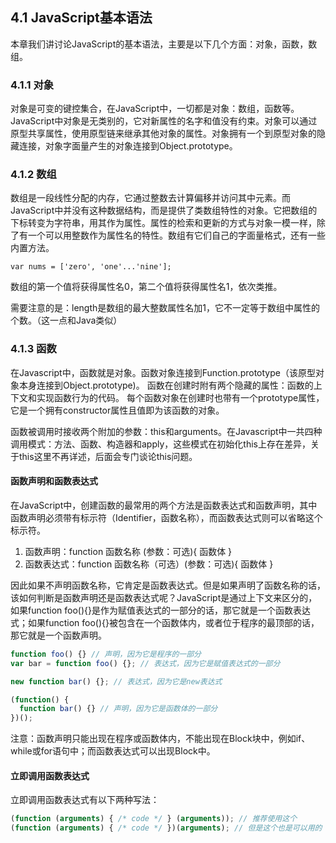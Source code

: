 ## 4.1 JavaScript基本语法
本章我们讲讨论JavaScript的基本语法，主要是以下几个方面：对象，函数，数组。

### 4.1.1 对象
对象是可变的键控集合，在JavaScript中，一切都是对象：数组，函数等。JavaScript中对象是无类别的，它对新属性的名字和值没有约束。对象可以通过原型共享属性，使用原型链来继承其他对象的属性。对象拥有一个到原型对象的隐藏连接，对象字面量产生的对象连接到Object.prototype。

### 4.1.2 数组
数组是一段线性分配的内存，它通过整数去计算偏移并访问其中元素。而JavaScript中并没有这种数据结构，而是提供了类数组特性的对象。它把数组的下标转变为字符串，用其作为属性。属性的检索和更新的方式与对象一模一样，除了有一个可以用整数作为属性名的特性。数组有它们自己的字面量格式，还有一些内置方法。
```
var nums = ['zero', 'one'...'nine'];
```
数组的第一个值将获得属性名0，第二个值将获得属性名1，依次类推。

需要注意的是：length是数组的最大整数属性名加1，它不一定等于数组中属性的个数。（这一点和Java类似）

### 4.1.3 函数
在Javascript中，函数就是对象。函数对象连接到Function.prototype（该原型对象本身连接到Object.prototype)。
函数在创建时附有两个隐藏的属性：函数的上下文和实现函数行为的代码。
每个函数对象在创建时也带有一个prototype属性，它是一个拥有constructor属性且值即为该函数的对象。

函数被调用时接收两个附加的参数：this和arguments。在Javascript中一共四种调用模式：方法、函数、构造器和apply，这些模式在初始化this上存在差异，关于this这里不再详述，后面会专门谈论this问题。

#### 函数声明和函数表达式
在JavaScript中，创建函数的最常用的两个方法是函数表达式和函数声明，其中函数声明必须带有标示符（Identifier，函数名称），而函数表达式则可以省略这个标示符。
1. 函数声明：function 函数名称 (参数：可选){ 函数体 }
2. 函数表达式：function 函数名称（可选）(参数：可选){ 函数体 }

因此如果不声明函数名称，它肯定是函数表达式。但是如果声明了函数名称的话，该如何判断是函数声明还是函数表达式呢？JavaScript是通过上下文来区分的，
如果function foo(){}是作为赋值表达式的一部分的话，那它就是一个函数表达式；如果function foo(){}被包含在一个函数体内，或者位于程序的最顶部的话，那它就是一个函数声明。
```JavaScript
function foo() {} // 声明，因为它是程序的一部分
var bar = function foo() {}; // 表达式，因为它是赋值表达式的一部分

new function bar() {}; // 表达式，因为它是new表达式

(function() {
  function bar() {} // 声明，因为它是函数体的一部分
})();
```
注意：函数声明只能出现在程序或函数体内，不能出现在Block块中，例如if、while或for语句中；而函数表达式可以出现Block中。

#### 立即调用函数表达式
立即调用函数表达式有以下两种写法：
```JavaScript
(function (arguments) { /* code */ } (arguments)); // 推荐使用这个
(function (arguments) { /* code */ })(arguments); // 但是这个也是可以用的
```
